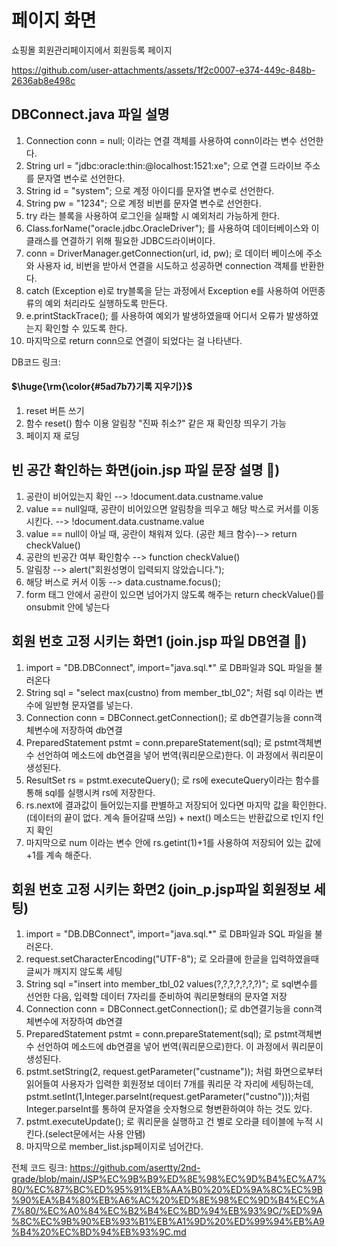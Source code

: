 # 페이지 화면 
쇼핑몰 회원관리페이지에서 회원등록 페이지

https://github.com/user-attachments/assets/1f2c0007-e374-449c-848b-2636ab8e498c

## DBConnect.java 파일 설명
1. Connection conn = null; 이라는 연결 객체를 사용하여 conn이라는 변수 선언한다.
2. String url = "jdbc:oracle:thin:@localhost:1521:xe"; 으로 연결 드라이브 주소를 문자열 변수로 선언한다.
3. String id = "system"; 으로 계정 아이디를 문자열 변수로 선언한다.
4. String pw = "1234";  으로 계정 비번를 문자열 변수로 선언한다.
5. try 라는 블록을 사용하여 로그인을 실패할 시 예외처리 가능하게 한다.
6. Class.forName("oracle.jdbc.OracleDriver"); 를 사용하여 데이터베이스와 이 클래스를 연결하기 위해 필요한 JDBC드라이버이다.
7. conn = DriverManager.getConnection(url, id, pw); 로 데이터 베이스에 주소와 사용자 id, 비번을 받아서 연결을 시도하고 성공하면 connection 객체를 반환한다.
8. catch (Exception e)로 try블록을 닫는 과정에서 Exception e를 사용하여 어떤종류의 예외 처리라도 실행하도록 만든다.
9. e.printStackTrace(); 를 사용하여 예외가 발생하였을때 어디서 오류가 발생하였는지 확인할 수 있도록 한다.
10. 마지막으로 return conn으로 연결이 되었다는 걸 나타낸다.

DB코드 링크: 

####  <p>$\huge{\rm{\color{#5ad7b7}기록 지우기}}$</p>

1. reset 버튼 쓰기
2. 함수 reset() 함수 이용 알림창 "진짜 취소?" 같은 재 확인창 띄우기 가능
3. 페이지 재 로딩

## 빈 공간 확인하는 화면(join.jsp 파일 문장 설명 📖)

1. 공란이 비어있는지 확인 --> !document.data.custname.value
2. value == null일때,
공란이 비어있으면 알림창을 띄우고 해당 박스로 커서를 이동시킨다. --> !document.data.custname.value 
3. value == null이 아닐 때, 공란이 채워져 있다. (공란 체크 함수)-->  return checkValue() 
4. 공란의 빈공간 여부 확인함수  --> function checkValue() 
5. 알림창 --> alert("회원성명이 입력되지 않았습니다.");
6. 해당 버스로 커서 이동 --> data.custname.focus();
7. form 태그 안에서 공란이 있으면 넘어가지 않도록 해주는 return checkValue()를 onsubmit 안에 넣는다

## 회원 번호 고정 시키는 화면1 (join.jsp 파일 DB연결 🔌)

1. import = "DB.DBConnect", import="java.sql.*" 로 DB파일과 SQL 파일을 불러온다 
2. String sql = "select max(custno) from member_tbl_02"; 처럼 sql 이라는 변수에 일반형 문자열를 넣는다.
3. Connection conn = DBConnect.getConnection(); 로 db연결기능을 conn객체변수에 저장하여 db연결
4. PreparedStatement pstmt = conn.prepareStatement(sql); 로 pstmt객체변수 선언하여 메소드에 db연결을 넣어 번역(쿼리문으로)한다. 이 과정에서 쿼리문이 생성된다.
5. ResultSet rs = pstmt.executeQuery(); 로 rs에 executeQuery이라는 함수를 통해 sql를 실행시켜 rs에 저장한다.
6. rs.next에 결과값이 들어있는지를 판별하고 저장되어 있다면 마지막 값을 확인한다. (데이터의 끝이 없다. 계속 들어갈때 쓰임) + next() 메소드는 반환값으로 t인지 f인지 확인
7. 마지막으로 num 이라는 변수 안에 rs.getint(1)+1를 사용하여 저장되어 있는 값에 +1를 계속 해준다.


## 회원 번호 고정 시키는 화면2 (join_p.jsp파일 회원정보 세팅)
1. import = "DB.DBConnect", import="java.sql.*" 로 DB파일과 SQL 파일을 불러온다.
2. request.setCharacterEncoding("UTF-8"); 로 오라클에 한글을 입력하였을때 글씨가 깨지지 않도록 세팅
3. String sql ="insert into member_tbl_02 values(?,?,?,?,?,?,?)";  로 sql변수를 선언한 다음, 입력할 데이터 7자리를 준비하여 쿼리문형태의 문자열 저장
4. Connection conn = DBConnect.getConnection(); 로 db연결기능을 conn객체변수에 저장하여 db연결
5. PreparedStatement pstmt = conn.prepareStatement(sql); 로 pstmt객체변수 선언하여 메소드에 db연결을 넣어 번역(쿼리문으로)한다. 이 과정에서 쿼리문이 생성된다.
6. pstmt.setString(2, request.getParameter("custname")); 처럼 화면으로부터 읽어들여 사용자가 입력한 회원정보 데이터 7개를 쿼리문 각 자리에 세팅하는데,
pstmt.setInt(1,Integer.parseInt(request.getParameter("custno")));처럼 Integer.parseInt를 통하여 문자열을 숫자형으로 형변환하여야 하는 것도 있다.
7. pstmt.executeUpdate(); 로 쿼리문을 실행하고 건 별로 오라클 테이블에 누적 시킨다.(select문에서는 사용 안됌)
8. 마지막으로 member_list.jsp페이지로 넘어간다.

전체 코드 링크: https://github.com/asertty/2nd-grade/blob/main/JSP%EC%9B%B9%ED%8E%98%EC%9D%B4%EC%A7%80/%EC%87%BC%ED%95%91%EB%AA%B0%20%ED%9A%8C%EC%9B%90%EA%B4%80%EB%A6%AC%20%ED%8E%98%EC%9D%B4%EC%A7%80/%EC%A0%84%EC%B2%B4%EC%BD%94%EB%93%9C/%ED%9A%8C%EC%9B%90%EB%93%B1%EB%A1%9D%20%ED%99%94%EB%A9%B4%20%EC%BD%94%EB%93%9C.md




